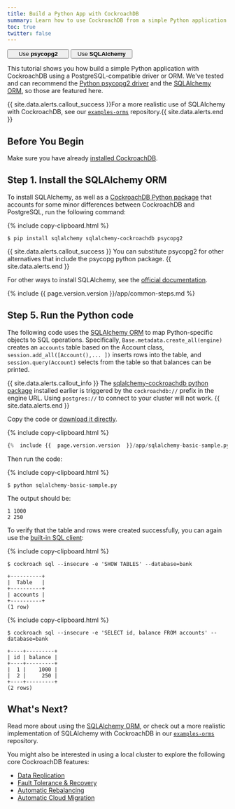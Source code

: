 ```yaml
---
title: Build a Python App with CockroachDB
summary: Learn how to use CockroachDB from a simple Python application with the SQLAlchemy ORM.
toc: true
twitter: false
---
```


<div class="filters filters-big clearfix">
    <a href="build-a-python-app-with-cockroachdb.html"><button style="width: 28%" class="filter-button">Use <strong>psycopg2</strong></button></a>
    <a href="build-a-python-app-with-cockroachdb-sqlalchemy.html"><button style="width: 28%" class="filter-button current">Use <strong>SQLAlchemy</strong></button></a>
</div>

This tutorial shows you how build a simple Python application with CockroachDB using a PostgreSQL-compatible driver or ORM. We've tested and can recommend the [Python psycopg2 driver](http://initd.org/psycopg/docs/) and the [SQLAlchemy ORM](https://docs.sqlalchemy.org/en/latest/), so those are featured here.

{{ site.data.alerts.callout_success }}For a more realistic use of SQLAlchemy with CockroachDB, see our <a href="https://github.com/cockroachdb/examples-orms"><code>examples-orms</code></a> repository.{{ site.data.alerts.end }}


## Before You Begin

Make sure you have already [installed CockroachDB](install-cockroachdb.html).

## Step 1. Install the SQLAlchemy ORM

To install SQLAlchemy, as well as a [CockroachDB Python package](https://github.com/cockroachdb/sqlalchemy-cockroachdb) that accounts for some minor differences between CockroachDB and PostgreSQL, run the following command:

{%  include copy-clipboard.html %}
~~~ shell
$ pip install sqlalchemy sqlalchemy-cockroachdb psycopg2
~~~

{{ site.data.alerts.callout_success }}
You can substitute psycopg2 for other alternatives that include the psycopg python package.
{{ site.data.alerts.end }}

For other ways to install SQLAlchemy, see the [official documentation](http://docs.sqlalchemy.org/en/latest/intro.html#installation-guide).

{%  include {{  page.version.version  }}/app/common-steps.md %}

## Step 5. Run the Python code

The following code uses the [SQLAlchemy ORM](https://docs.sqlalchemy.org/en/latest/) to map Python-specific objects to SQL operations. Specifically, `Base.metadata.create_all(engine)` creates an `accounts` table based on the Account class, `session.add_all([Account(),...
])` inserts rows into the table, and `session.query(Account)` selects from the table so that balances can be printed.

{{ site.data.alerts.callout_info }}
The <a href="https://github.com/cockroachdb/sqlalchemy-cockroachdb">sqlalchemy-cockroachdb python package</a> installed earlier is triggered by the <code>cockroachdb://</code> prefix in the engine URL. Using <code>postgres://</code> to connect to your cluster will not work.
{{ site.data.alerts.end }}

Copy the code or
<a href="https://raw.githubusercontent.com/cockroachdb/docs/master/_includes/{{  page.version.version  }}/app/sqlalchemy-basic-sample.py" download>download it directly</a>.

{%  include copy-clipboard.html %}
~~~ python
{%  include {{  page.version.version  }}/app/sqlalchemy-basic-sample.py %}
~~~

Then run the code:

{%  include copy-clipboard.html %}
~~~ shell
$ python sqlalchemy-basic-sample.py
~~~

The output should be:

~~~ shell
1 1000
2 250
~~~

To verify that the table and rows were created successfully, you can again use the [built-in SQL client](use-the-built-in-sql-client.html):

{%  include copy-clipboard.html %}
~~~ shell
$ cockroach sql --insecure -e 'SHOW TABLES' --database=bank
~~~

~~~
+----------+
|  Table   |
+----------+
| accounts |
+----------+
(1 row)
~~~

{%  include copy-clipboard.html %}
~~~ shell
$ cockroach sql --insecure -e 'SELECT id, balance FROM accounts' --database=bank
~~~

~~~
+----+---------+
| id | balance |
+----+---------+
|  1 |    1000 |
|  2 |     250 |
+----+---------+
(2 rows)
~~~

## What's Next?

Read more about using the [SQLAlchemy ORM](https://docs.sqlalchemy.org/en/latest/), or check out a more realistic implementation of SQLAlchemy with CockroachDB in our [`examples-orms`](https://github.com/cockroachdb/examples-orms) repository.

You might also be interested in using a local cluster to explore the following core CockroachDB features:

- [Data Replication](demo-data-replication.html)
- [Fault Tolerance & Recovery](demo-fault-tolerance-and-recovery.html)
- [Automatic Rebalancing](demo-automatic-rebalancing.html)
- [Automatic Cloud Migration](demo-automatic-cloud-migration.html)
